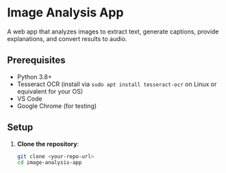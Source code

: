 # Image Analysis App

A web app that analyzes images to extract text, generate captions, provide explanations, and convert results to audio.

## Prerequisites
- Python 3.8+
- Tesseract OCR (install via `sudo apt install tesseract-ocr` on Linux or equivalent for your OS)
- VS Code
- Google Chrome (for testing)

## Setup
1. **Clone the repository**:
   ```bash
   git clone <your-repo-url>
   cd image-analysis-app